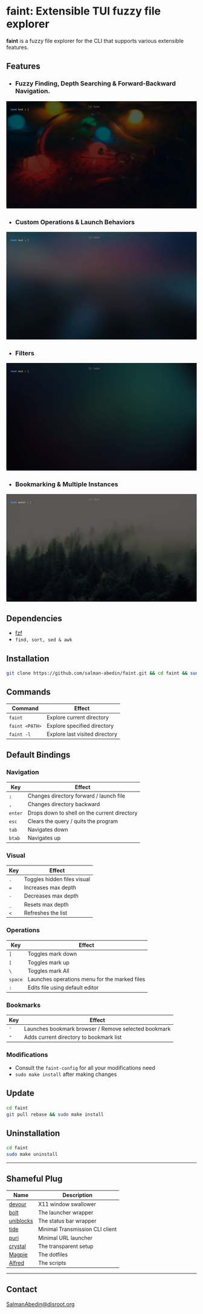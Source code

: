 # faint: Extensible TUI fuzzy file explorer

**faint** is a fuzzy file explorer for the CLI that supports various extensible features.

## Features

-  ### Fuzzy Finding, Depth Searching & Forward-Backward Navigation.

![](demo/basics.gif)

-  ### Custom Operations & Launch Behaviors

![](demo/scripting.gif)

-  ### Filters

![](demo/filtering.gif)

-  ### Bookmarking & Multiple Instances

![](demo/bookmarking.gif)

## Dependencies

-  [fzf](https://github.com/junegunn/fzf)
-  `find, sort, sed & awk`

## Installation

```sh
git clone https://github.com/salman-abedin/faint.git && cd faint && sudo make install
```

## Commands

| Command        | Effect                         |
| -------------- | ------------------------------ |
| `faint`        | Explore current directory      |
| `faint <PATH>` | Explore specified directory    |
| `faint -l`     | Explore last visited directory |

## Default Bindings

### Navigation

| Key     | Effect                                       |
| ------- | -------------------------------------------- |
| `;`     | Changes directory forward / launch file      |
| `,`     | Changes directory backward                   |
| `enter` | Drops down to shell on the current directory |
| `esc`   | Clears the query / quits the program         |
| `tab`   | Navigates down                               |
| `btab`  | Navigates up                                 |

### Visual

| Key | Effect                      |
| --- | --------------------------- |
| `.` | Toggles hidden files visual |
| `=` | Increases max depth         |
| `-` | Decreases max depth         |
| `_` | Resets max depth            |
| `<` | Refreshes the list          |

### Operations

| Key     | Effect                                        |
| ------- | --------------------------------------------- |
| `]`     | Toggles mark down                             |
| `[`     | Toggles mark up                               |
| `\`     | Toggles mark All                              |
| `space` | Launches operations menu for the marked files |
| `:`     | Edits file using default editor               |

### Bookmarks

| Key | Effect                                               |
| --- | ---------------------------------------------------- |
| `'` | Launches bookmark browser / Remove selected bookmark |
| `"` | Adds current directory to bookmark list              |

### Modifications

-  Consult the `faint-config` for all your modifications need
-  `sudo make install` after making changes

## Update

```sh
cd faint
git pull rebase && sudo make install
```

## Uninstallation

```sh
cd faint
sudo make uninstall
```

---

## Shameful Plug

| Name                                                    | Description                     |
| ------------------------------------------------------- | ------------------------------- |
| [devour](https://github.com/salman-abedin/devour)       | X11 window swallower            |
| [bolt](https://github.com/salman-abedin/bolt)           | The launcher wrapper            |
| [uniblocks](https://github.com/salman-abedin/uniblocks) | The status bar wrapper          |
| [tide](https://github.com/salman-abedin/tide)           | Minimal Transmission CLI client |
| [puri](https://github.com/salman-abedin/puri)           | Minimal URL launcher            |
| [crystal](https://github.com/salman-abedin/crystal)     | The transparent setup           |
| [Magpie](https://github.com/salman-abedin/magpie)       | The dotfiles                    |
| [Alfred](https://github.com/salman-abedin/alfred)       | The scripts                     |

---

## Contact

SalmanAbedin@disroot.org
